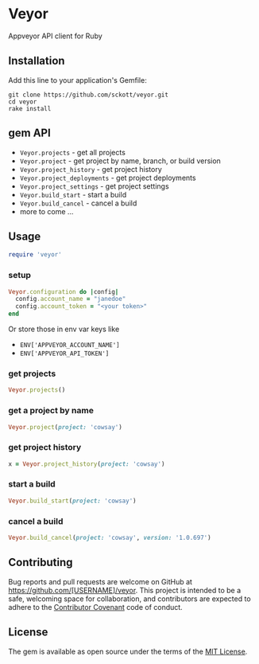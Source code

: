 # Veyor

Appveyor API client for Ruby

## Installation

Add this line to your application's Gemfile:

```
git clone https://github.com/sckott/veyor.git
cd veyor
rake install
```

## gem API

* `Veyor.projects` - get all projects
* `Veyor.project` - get project by name, branch, or build version
* `Veyor.project_history` - get project history
* `Veyor.project_deployments` - get project deployments
* `Veyor.project_settings` - get project settings
* `Veyor.build_start` - start a build
* `Veyor.build_cancel` - cancel a build
* more to come ...

## Usage

```ruby
require 'veyor'
```

### setup

```ruby
Veyor.configuration do |config|
  config.account_name = "janedoe"
  config.account_token = "<your token>"
end
```

Or store those in env var keys like

* `ENV['APPVEYOR_ACCOUNT_NAME']`
* `ENV['APPVEYOR_API_TOKEN']`

### get projects

```ruby
Veyor.projects()
```

### get a project by name

```ruby
Veyor.project(project: 'cowsay')
```

### get project history

```ruby
x = Veyor.project_history(project: 'cowsay')
```

### start a build

```ruby
Veyor.build_start(project: 'cowsay')
```

### cancel a build

```ruby
Veyor.build_cancel(project: 'cowsay', version: '1.0.697')
```

## Contributing

Bug reports and pull requests are welcome on GitHub at https://github.com/[USERNAME]/veyor. This project is intended to be a safe, welcoming space for collaboration, and contributors are expected to adhere to the [Contributor Covenant](contributor-covenant.org) code of conduct.


## License

The gem is available as open source under the terms of the [MIT License](http://opensource.org/licenses/MIT).

